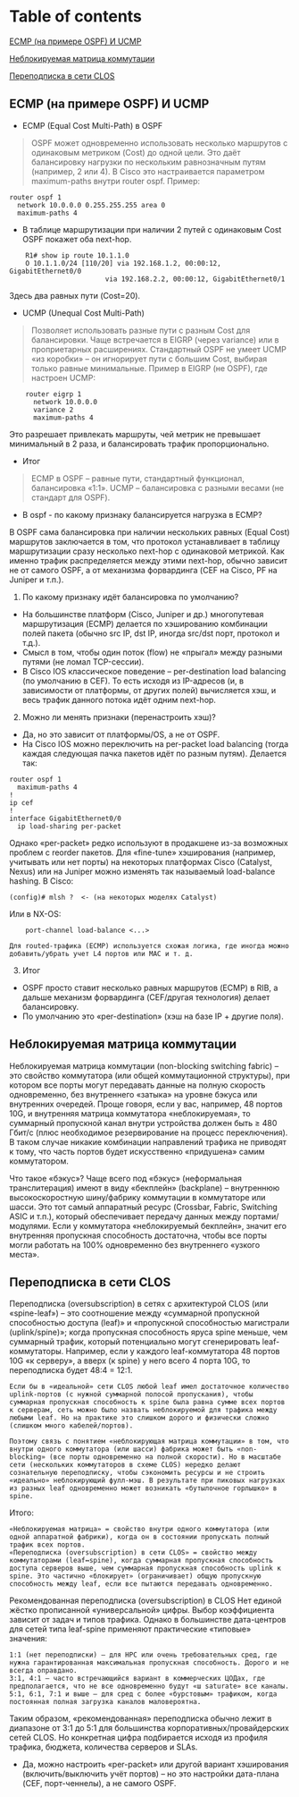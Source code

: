 # Table of contents

[ECMP (на примере OSPF) И UCMP](#item-one)

[Неблокируемая матрица коммутации](#item-two)

[Переподписка в сети CLOS](#item-three)
 

 <!-- headings -->


<a id="item-one"></a>
## ECMP (на примере OSPF) И UCMP 

* ECMP (Equal Cost Multi-Path) в OSPF
>
>OSPF может одновременно использовать несколько маршрутов с одинаковым метриком (Cost) до одной цели.
>Это даёт балансировку нагрузки по нескольким равнозначным путям (например, 2 или 4).
>В Cisco это настраивается параметром maximum-paths внутри router ospf. Пример:
>
>
```
router ospf 1
  network 10.0.0.0 0.255.255.255 area 0
  maximum-paths 4
```

* В таблице маршрутизации при наличии 2 путей с одинаковым Cost OSPF покажет оба next-hop.

```
    R1# show ip route 10.1.1.0
    O 10.1.1.0/24 [110/20] via 192.168.1.2, 00:00:12, GigabitEthernet0/0
                        via 192.168.2.2, 00:00:12, GigabitEthernet0/1
```
Здесь два равных пути (Cost=20).


* UCMP (Unequal Cost Multi-Path)
>
>Позволяет использовать разные пути с разным Cost для балансировки. Чаще встречается в EIGRP (через variance) или в проприетарных расширениях.
>Стандартный OSPF не умеет UCMP «из коробки» – он игнорирует пути с большим Cost, выбирая только равные минимальные.
>Пример в EIGRP (не OSPF), где настроен UCMP:

```
    router eigrp 1
      network 10.0.0.0
      variance 2
      maximum-paths 4
```

Это разрешает привлекать маршруты, чей метрик не превышает минимальный в 2 раза, и балансировать трафик пропорционально.

* Итог

>ECMP в OSPF – равные пути, стандартный функционал, балансировка «1:1».
>UCMP – балансировка с разными весами (не стандарт для OSPF).

* В ospf - по какому признаку балансируется нагрузка в ECMP? 

В OSPF сама балансировка при наличии нескольких равных (Equal Cost) маршрутов заключается в том, что протокол устанавливает в таблицу маршрутизации сразу несколько next-hop с одинаковой метрикой. Как именно трафик распределяется между этими next-hop, обычно зависит не от самого OSPF, а от механизма форвардинга (CEF на Cisco, PF на Juniper и т.п.).
1. По какому признаку идёт балансировка по умолчанию?

* На большинстве платформ (Cisco, Juniper и др.) многопутевая маршрутизация (ECMP) делается по хэшированию комбинации полей пакета (обычно src IP, dst IP, иногда src/dst порт, протокол и т.д.).
* Смысл в том, чтобы один поток (flow) не «прыгал» между разными путями (не ломал TCP-сессии).
* В Cisco IOS классическое поведение – per-destination load balancing (по умолчанию в CEF). То есть исходя из IP-адресов (и, в зависимости от платформы, от других полей) вычисляется хэш, и весь трафик данного потока идёт одним next-hop.

2. Можно ли менять признаки (перенастроить хэш)?

* Да, но это зависит от платформы/OS, а не от OSPF.
* На Cisco IOS можно переключить на per-packet load balancing (тогда каждая следующая пачка пакетов идёт по разным путям). Делается так:

```
router ospf 1
  maximum-paths 4
!
ip cef
!
interface GigabitEthernet0/0
  ip load-sharing per-packet
```
Однако «per-packet» редко используют в продакшене из-за возможных проблем с reorder пакетов.
Для «fine-tune» хэширования (например, учитывать или нет порты) на некоторых платформах Cisco (Catalyst, Nexus) или на Juniper можно изменять так называемый load-balance hashing. В Cisco:

```
(config)# mlsh ?  <- (на некоторых моделях Catalyst)
```
Или в NX-OS:
```
    port-channel load-balance <...>
```
    Для routed-трафика (ECMP) используется схожая логика, где иногда можно добавить/убрать учет L4 портов или MAC и т. д.

3. Итог

* OSPF просто ставит несколько равных маршрутов (ECMP) в RIB, а дальше механизм форвардинга (CEF/другая технология) делает балансировку.
* По умолчанию это «per-destination» (хэш на базе IP + другие поля).









<a id="item-two"></a>
## Неблокируемая матрица коммутации

Неблокируемая матрица коммутации (non-blocking switching fabric) – это свойство коммутатора (или общей коммутационной структуры), при котором все порты могут передавать данные на полную скорость одновременно, без внутреннего «затыка» на уровне бэкуса или внутренних очередей. Проще говоря, если у вас, например, 48 портов 10G, и внутренняя матрица коммутатора «неблокируемая», то суммарный пропускной канал внутри устройства должен быть ≥ 480 Гбит/с (плюс необходимое резервирование на процесс переключения). В таком случае никакие комбинации направлений трафика не приводят к тому, что часть портов будет искусственно «придушена» самим коммутатором.

Что такое «бэкус»?
Чаще всего под «бэкус» (неформальная транслитерация) имеют в виду «бекплейн» (backplane) – внутреннюю высокоскоростную шину/фабрику коммутации в коммутаторе или шасси. Это тот самый аппаратный ресурс (Crossbar, Fabric, Switching ASIC и т.п.), который обеспечивает передачу данных между портами/модулями. Если у коммутатора «неблокируемый бекплейн», значит его внутренняя пропускная способность достаточна, чтобы все порты могли работать на 100% одновременно без внутреннего «узкого места».


<a id="item-three"></a>
## Переподписка в сети CLOS
Переподписка (oversubscription) в сетях с архитектурой CLOS (или «spine-leaf») – это соотношение между «суммарной пропускной способностью доступа (leaf)» и «пропускной способностью магистрали (uplink/spine)»; когда пропускная способность яруса spine меньше, чем суммарный трафик, который потенциально могут сгенерировать leaf-коммутаторы. Например, если у каждого leaf-коммутатора 48 портов 10G «к серверу», а вверх (к spine) у него всего 4 порта 10G, то переподписка будет 48:4 = 12:1.

    Если бы в «идеальной» сети CLOS любой leaf имел достаточное количество uplink-портов (с нужной суммарной полосой пропускания), чтобы суммарная пропускная способность к spine была равна сумме всех портов к серверам, сеть можно было назвать неблокируемой для трафика между любыми leaf. Но на практике это слишком дорого и физически сложно (слишком много кабелей/портов).

    Поэтому связь с понятием «неблокирующая матрица коммутации» в том, что внутри одного коммутатора (или шасси) фабрика может быть «non-blocking» (все порты одновременно на полной скорости). Но в масштабе сети (нескольких коммутаторов в схеме CLOS) нередко делают сознательную переподписку, чтобы сэкономить ресурсы и не строить «идеально» неблокирующий фулл-мэш. В результате при пиковых нагрузках из разных leaf одновременно может возникать «бутылочное горлышко» в spine.

Итого:

    «Неблокируемая матрица» = свойство внутри одного коммутатора (или одной аппаратной фабрики), когда он в состоянии пропускать полный трафик всех портов.
    «Переподписка (oversubscription) в сети CLOS» = свойство между коммутаторами (leaf↔spine), когда суммарная пропускная способность доступа серверов выше, чем суммарная пропускная способность uplink к spine. Это частично «блокирует» (ограничивает) общую пропускную способность между leaf, если все пытаются передавать одновременно.




Рекомендованная переподписка (oversubscription) в CLOS
Нет единой жёстко прописанной «универсальной» цифры. Выбор коэффициента зависит от задач и типов трафика. Однако в большинстве дата-центров для сетей типа leaf-spine применяют практические «типовые» значения:

    1:1 (нет переподписки) – для HPC или очень требовательных сред, где нужна гарантированная максимальная пропускная способность. Дорого и не всегда оправдано.
    3:1, 4:1 – часто встречающийся вариант в коммерческих ЦОДах, где предполагается, что не все одновременно будут «ш saturate» все каналы.
    5:1, 6:1, 7:1 и выше – для сред с более «бурстовым» трафиком, когда постоянная полная загрузка каналов маловероятна.

Таким образом, «рекомендованная» переподписка обычно лежит в диапазоне от 3:1 до 5:1 для большинства корпоративных/провайдерских сетей CLOS. Но конкретная цифра подбирается исходя из профиля трафика, бюджета, количества серверов и SLAs.















* Да, можно настроить «per-packet» или другой вариант хэширования (включить/выключить учёт портов) – но это настройки дата-плана (CEF, порт-ченнелы), а не самого OSPF.



